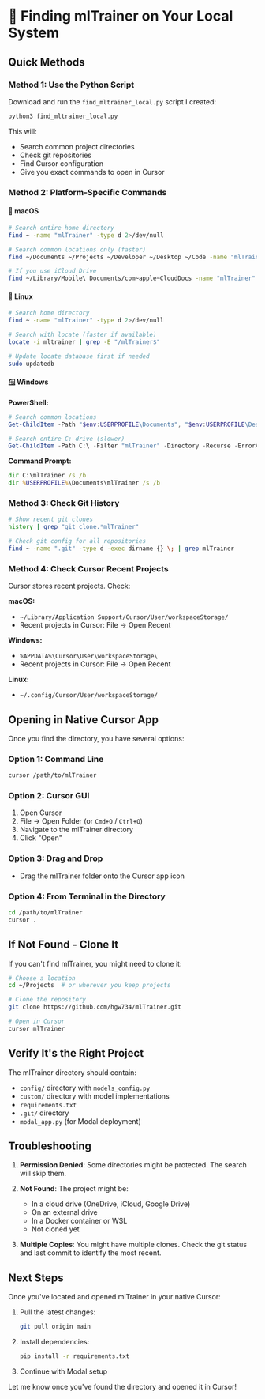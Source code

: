 # 📍 Finding mlTrainer on Your Local System

## Quick Methods

### Method 1: Use the Python Script
Download and run the `find_mltrainer_local.py` script I created:

```bash
python3 find_mltrainer_local.py
```

This will:
- Search common project directories
- Check git repositories
- Find Cursor configuration
- Give you exact commands to open in Cursor

### Method 2: Platform-Specific Commands

#### 🍎 **macOS**
```bash
# Search entire home directory
find ~ -name "mlTrainer" -type d 2>/dev/null

# Search common locations only (faster)
find ~/Documents ~/Projects ~/Developer ~/Desktop ~/Code -name "mlTrainer" -type d 2>/dev/null

# If you use iCloud Drive
find ~/Library/Mobile\ Documents/com~apple~CloudDocs -name "mlTrainer" -type d 2>/dev/null
```

#### 🐧 **Linux**
```bash
# Search home directory
find ~ -name "mlTrainer" -type d 2>/dev/null

# Search with locate (faster if available)
locate -i mltrainer | grep -E "/mlTrainer$"

# Update locate database first if needed
sudo updatedb
```

#### 🪟 **Windows**

**PowerShell:**
```powershell
# Search common locations
Get-ChildItem -Path "$env:USERPROFILE\Documents", "$env:USERPROFILE\Desktop", "$env:USERPROFILE\Projects" -Filter "mlTrainer" -Directory -Recurse -ErrorAction SilentlyContinue

# Search entire C: drive (slower)
Get-ChildItem -Path C:\ -Filter "mlTrainer" -Directory -Recurse -ErrorAction SilentlyContinue | Select-Object FullName
```

**Command Prompt:**
```cmd
dir C:\mlTrainer /s /b
dir %USERPROFILE%\Documents\mlTrainer /s /b
```

### Method 3: Check Git History

```bash
# Show recent git clones
history | grep "git clone.*mlTrainer"

# Check git config for all repositories
find ~ -name ".git" -type d -exec dirname {} \; | grep mlTrainer
```

### Method 4: Check Cursor Recent Projects

Cursor stores recent projects. Check:

**macOS:**
- `~/Library/Application Support/Cursor/User/workspaceStorage/`
- Recent projects in Cursor: File → Open Recent

**Windows:**
- `%APPDATA%\Cursor\User\workspaceStorage\`
- Recent projects in Cursor: File → Open Recent

**Linux:**
- `~/.config/Cursor/User/workspaceStorage/`

## Opening in Native Cursor App

Once you find the directory, you have several options:

### Option 1: Command Line
```bash
cursor /path/to/mlTrainer
```

### Option 2: Cursor GUI
1. Open Cursor
2. File → Open Folder (or `Cmd+O` / `Ctrl+O`)
3. Navigate to the mlTrainer directory
4. Click "Open"

### Option 3: Drag and Drop
- Drag the mlTrainer folder onto the Cursor app icon

### Option 4: From Terminal in the Directory
```bash
cd /path/to/mlTrainer
cursor .
```

## If Not Found - Clone It

If you can't find mlTrainer, you might need to clone it:

```bash
# Choose a location
cd ~/Projects  # or wherever you keep projects

# Clone the repository
git clone https://github.com/hgw734/mlTrainer.git

# Open in Cursor
cursor mlTrainer
```

## Verify It's the Right Project

The mlTrainer directory should contain:
- `config/` directory with `models_config.py`
- `custom/` directory with model implementations
- `requirements.txt`
- `.git/` directory
- `modal_app.py` (for Modal deployment)

## Troubleshooting

1. **Permission Denied**: Some directories might be protected. The search will skip them.

2. **Not Found**: The project might be:
   - In a cloud drive (OneDrive, iCloud, Google Drive)
   - On an external drive
   - In a Docker container or WSL
   - Not cloned yet

3. **Multiple Copies**: You might have multiple clones. Check the git status and last commit to identify the most recent.

## Next Steps

Once you've located and opened mlTrainer in your native Cursor:

1. Pull the latest changes:
   ```bash
   git pull origin main
   ```

2. Install dependencies:
   ```bash
   pip install -r requirements.txt
   ```

3. Continue with Modal setup

Let me know once you've found the directory and opened it in Cursor!